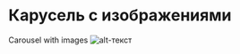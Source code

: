 # Карусель с изображениями
Carousel with images
![alt-текст](https://github.com/AsahiOcean/Carousel/blob/master/example.gif "")
